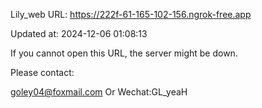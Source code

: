 Lily_web URL: https://222f-61-165-102-156.ngrok-free.app

Updated at: 2024-12-06 01:08:13

If you cannot open this URL, the server might be down.

Please contact: 

goley04@foxmail.com Or Wechat:GL_yeaH